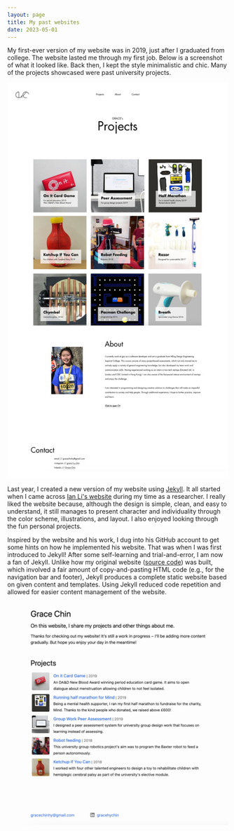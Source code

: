 ```yaml
---
layout: page
title: My past websites
date: 2023-05-01
---
```


My first-ever version of my website was in 2019, just after I graduated from college. The website lasted me through my first job. Below is a screenshot of what it looked like. Back then, I kept the style minimalistic and chic. Many of the projects showcased were past university projects.

![2019-website](/assets/posties/2019-website.jpg)

Last year, I created a new version of my website using [Jekyll](http://jekyllrb.com/). It all started when I came across [Ian Li's website](https://www.ianli.com/) during my time as a researcher. I really liked the website because, although the design is simple, clean, and easy to understand, it still manages to present character and individuality through the color scheme, illustrations, and layout. I also enjoyed looking through the fun personal projects.

Inspired by the website and his work, I dug into his GitHub account to get some hints on how he implemented his website. That was when I was first introduced to Jekyll! After some self-learning and trial-and-error, I am now a fan of Jekyll. Unlike how my original website ([source code](https://github.com/gracechin/gracechin.github.io/tree/0177e838e07e2a3edfa77010c18471b045b701bf)) was built, which involved a fair amount of copy-and-pasting HTML code (e.g., for the navigation bar and footer), Jekyll produces a complete static website based on given content and templates. Using Jekyll reduced code repetition and allowed for easier content management of the website.

![2022-website](/assets/posties/2022-website.png)
